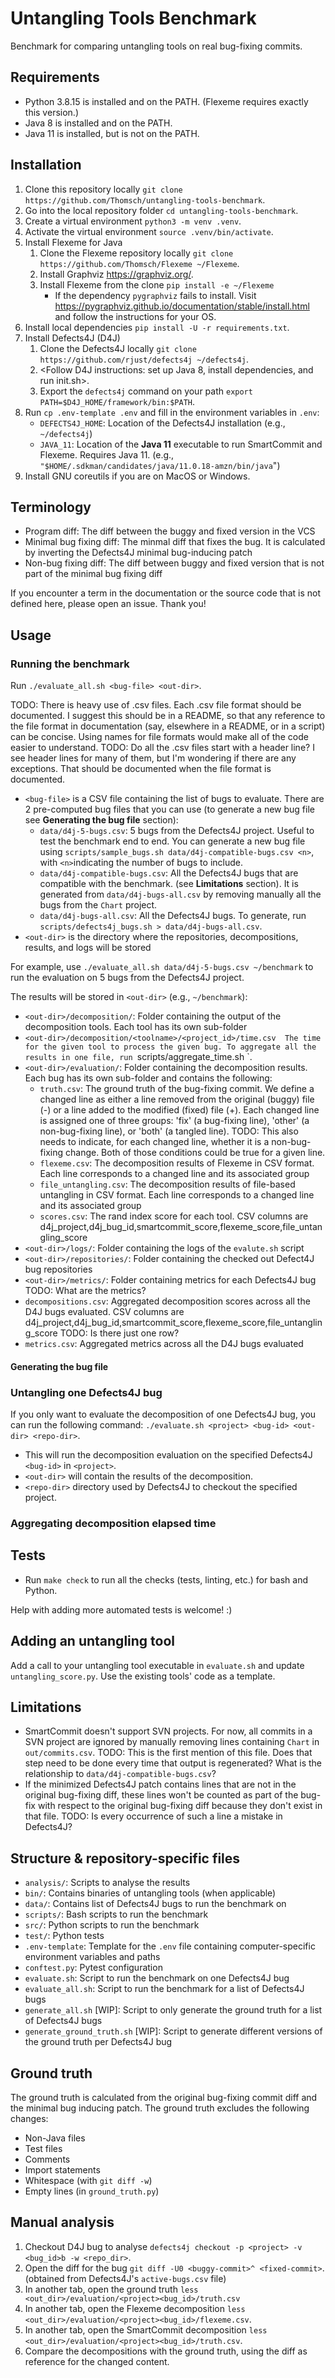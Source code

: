 # Untangling Tools Benchmark

Benchmark for comparing untangling tools on real bug-fixing commits.

## Requirements

- Python 3.8.15 is installed and on the PATH.  (Flexeme requires exactly this version.)
- Java 8 is installed and on the PATH.
- Java 11 is installed, but is not on the PATH.

## Installation

1. Clone this repository locally `git clone https://github.com/Thomsch/untangling-tools-benchmark`.
2. Go into the local repository folder `cd untangling-tools-benchmark`.
3. Create a virtual environment `python3 -m venv .venv`.
4. Activate the virtual environment `source .venv/bin/activate`.
5. Install Flexeme for Java
   1. Clone the Flexeme repository locally `git clone https://github.com/Thomsch/Flexeme ~/Flexeme`.
   2. Install Graphviz https://graphviz.org/.
   3. Install Flexeme from the clone `pip install -e ~/Flexeme`
      - If the dependency `pygraphviz` fails to install. Visit https://pygraphviz.github.io/documentation/stable/install.html and follow the instructions for your OS.
6. Install local dependencies `pip install -U -r requirements.txt`.
7. Install Defects4J (D4J)
    1. Clone the Defects4J locally `git clone https://github.com/rjust/defects4j ~/defects4j`.
    2. <Follow D4J instructions: set up Java 8, install dependencies, and run init.sh>.
    3. Export the `defects4j` command on your path `export PATH=$D4J_HOME/framework/bin:$PATH`.
8. Run `cp .env-template .env` and fill in the environment variables in `.env`:
    - `DEFECTS4J_HOME`: Location of the Defects4J installation (e.g., `~/defects4j`)
    - `JAVA_11`: Location of the **Java 11** executable to run SmartCommit and Flexeme. Requires Java 11. (e.g., `"$HOME/.sdkman/candidates/java/11.0.18-amzn/bin/java`")
9. Install GNU coreutils if you are on MacOS or Windows.

## Terminology
- Program diff: The diff between the buggy and fixed version in the VCS
- Minimal bug fixing diff: The minmal diff that fixes the bug. It is calculated by inverting the Defects4J minimal bug-inducing patch  
- Non-bug fixing diff: The diff between buggy and fixed version that is not part of the minimal bug fixing diff

If you encounter a term in the documentation or the source code that is not defined here, please open an issue. Thank you!

## Usage
### Running the benchmark

Run `./evaluate_all.sh <bug-file> <out-dir>`.

TODO: There is heavy use of .csv files.  Each .csv file format should be documented.  I suggest this should be in a README, so that any reference to the file format in documentation (say, elsewhere in a README, or in a script) can be concise.  Using names for file formats would make all of the code easier to understand.
TODO: Do all the .csv files start with a header line?  I see header lines for many of them, but I'm wondering if there are any exceptions.  That should be documented when the file format is documented.

- `<bug-file>` is a CSV file containing the list of bugs to evaluate. There are 2 pre-computed bug files that you can
  use (to generate a new bug file see **Generating the bug file** section):
    - `data/d4j-5-bugs.csv`: 5 bugs from the Defects4J project. Useful to test the benchmark end to end.  You can generate a new bug file using `scripts/sample_bugs.sh data/d4j-compatible-bugs.csv <n>`, with `<n>`indicating the number of bugs to include.
    - `data/d4j-compatible-bugs.csv`: All the Defects4J bugs that are compatible with the benchmark.
      (see **Limitations** section).
      It is generated from `data/d4j-bugs-all.csv` by removing manually all the bugs from the `Chart` project.
    - `data/d4j-bugs-all.csv`: All the Defects4J bugs.  To generate, run `scripts/defects4j_bugs.sh > data/d4j-bugs-all.csv`.
- `<out-dir>` is the directory where the repositories, decompositions, results, and logs will be stored

For example, use `./evaluate_all.sh data/d4j-5-bugs.csv ~/benchmark` to run the evaluation on 5 bugs from the Defects4J
project.

The results will be stored in `<out-dir>` (e.g., `~/benchmark`):
- `<out-dir>/decomposition/`: Folder containing the output of the decomposition tools. Each tool has its own sub-folder
- `<out-dir>/decomposition/<toolname>/<project_id>/time.csv  The time for the given tool to process the given bug.
  To aggregate all the results in one file, run `scripts/aggregate_time.sh <out-dir>`.
- `<out-dir>/evaluation/`: Folder containing the decomposition results. Each bug has its own sub-folder and contains the following:
  - `truth.csv`: The ground truth of the bug-fixing commit. We define a changed line as either a line removed from the original (buggy) file (-) or a line added to the modified (fixed) file (+). Each changed line is assigned one of three groups: 'fix' (a bug-fixing line), 'other' (a non-bug-fixing line), or 'both' (a tangled line).
    TODO: This also needs to indicate, for each changed line, whether it is a non-bug-fixing change.  Both of those conditions could be true for a given line.
  - `flexeme.csv`: The decomposition results of Flexeme in CSV format. Each line corresponds to a changed line and its associated group
  - `file_untangling.csv`: The decomposition results of file-based untangling in CSV format. Each line corresponds to a changed line and its associated group
  - `scores.csv`: The rand index score for each tool. CSV columns are d4j_project,d4j_bug_id,smartcommit_score,flexeme_score,file_untangling_score
- `<out-dir>/logs/`: Folder containing the logs of the `evalute.sh` script
- `<out-dir>/repositories/`: Folder containing the checked out Defect4J bug repositories
- `<out-dir>/metrics/`: Folder containing metrics for each Defects4J bug
  TODO: What are the metrics?
- `decompositions.csv`: Aggregated decomposition scores across all the D4J bugs evaluated. CSV columns are d4j_project,d4j_bug_id,smartcommit_score,flexeme_score,file_untangling_score
  TODO: Is there just one row?
- `metrics.csv`: Aggregated metrics across all the D4J bugs evaluated

#### Generating the bug file

### Untangling one Defects4J bug
If you only want to evaluate the decomposition of one Defects4J bug, you can run the following command: `./evaluate.sh <project> <bug-id> <out-dir> <repo-dir>`.
- This will run the decomposition evaluation on the specified Defects4J `<bug-id>` in `<project>`.
- `<out-dir>` will contain the results of the decomposition.
- `<repo-dir>` directory used by Defects4J to checkout the specified project.

### Aggregating decomposition elapsed time

## Tests
- Run `make check` to run all the checks (tests, linting, etc.) for bash and Python.

Help with adding more automated tests is welcome! :)

## Adding an untangling tool

Add a call to your untangling tool executable in `evaluate.sh` and update `untangling_score.py`. Use the existing tools' code as a template.

## Limitations

- SmartCommit doesn't support SVN projects. For now, all commits in a SVN project are ignored by manually removing lines
  containing `Chart` in `out/commits.csv`.
  TODO: This is the first mention of this file.  Does that step need to be done every time that output is regenerated?  What is the relationship to `data/d4j-compatible-bugs.csv`?
- If the minimized Defects4J patch contains lines that are not in the original bug-fixing diff, these lines won't be counted as part of the bug-fix with respect to the original bug-fixing diff because they don't exist in that file.
  TODO: Is every occurrence of such a line a mistake in Defects4J?

## Structure & repository-specific files
- `analysis/`: Scripts to analyse the results
- `bin/`: Contains binaries of untangling tools (when applicable)
- `data/`: Contains list of Defects4J bugs to run the benchmark on
- `scripts/`: Bash scripts to run the benchmark
- `src/`: Python scripts to run the benchmark
- `test/`: Python tests
- `.env-template`: Template for the `.env` file containing computer-specific environment variables and paths
- `conftest.py`: Pytest configuration
- `evaluate.sh`: Script to run the benchmark on one Defects4J bug
- `evaluate_all.sh`: Script to run the benchmark for a list of Defects4J bugs
- `generate_all.sh` [WIP]: Script to only generate the ground truth for a list of Defects4J bugs
- `generate_ground_truth.sh` [WIP]: Script to generate different versions of the ground truth per Defects4J bug

## Ground truth

The ground truth is calculated from the original bug-fixing commit diff and the minimal bug inducing patch.
The ground truth excludes the following changes:

- Non-Java files
- Test files
- Comments
- Import statements
- Whitespace (with `git diff -w`)
- Empty lines (in `ground_truth.py`)

## Manual analysis

1. Checkout D4J bug to analyse `defects4j checkout -p <project> -v <bug_id>b -w <repo_dir>`.
2. Open the diff for the bug `git diff -U0 <buggy-commit>^ <fixed-commit>`. (obtained from Defects4J's `active-bugs.csv`
   file)
3. In another tab, open the ground truth `less <out_dir>/evaluation/<project><bug_id>/truth.csv`
4. In another tab, open the Flexeme decomposition `less <out_dir>/evaluation/<project><bug_id>/flexeme.csv`.
5. In another tab, open the SmartCommit decomposition `less <out_dir>/evaluation/<project><bug_id>/truth.csv`.
6. Compare the decompositions with the ground truth, using the diff as reference for the changed content.
